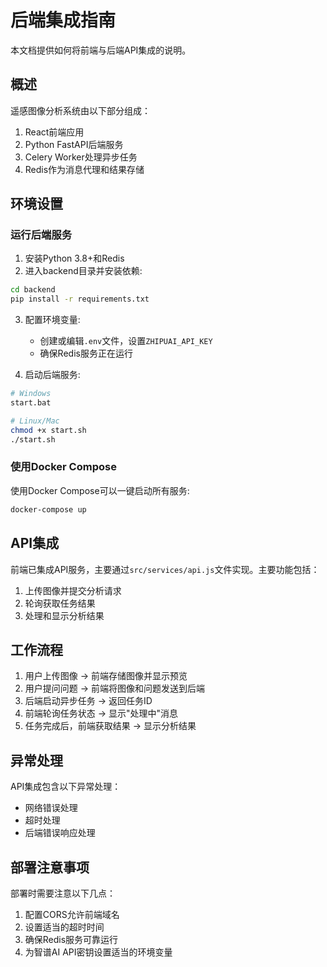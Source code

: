 # 后端集成指南

本文档提供如何将前端与后端API集成的说明。

## 概述

遥感图像分析系统由以下部分组成：

1. React前端应用
2. Python FastAPI后端服务
3. Celery Worker处理异步任务
4. Redis作为消息代理和结果存储

## 环境设置

### 运行后端服务

1. 安装Python 3.8+和Redis
2. 进入backend目录并安装依赖:

```bash
cd backend
pip install -r requirements.txt
```

3. 配置环境变量:
   - 创建或编辑`.env`文件，设置`ZHIPUAI_API_KEY`
   - 确保Redis服务正在运行

4. 启动后端服务:

```bash
# Windows
start.bat

# Linux/Mac
chmod +x start.sh
./start.sh
```

### 使用Docker Compose

使用Docker Compose可以一键启动所有服务:

```bash
docker-compose up
```

## API集成

前端已集成API服务，主要通过`src/services/api.js`文件实现。主要功能包括：

1. 上传图像并提交分析请求
2. 轮询获取任务结果
3. 处理和显示分析结果

## 工作流程

1. 用户上传图像 → 前端存储图像并显示预览
2. 用户提问问题 → 前端将图像和问题发送到后端
3. 后端启动异步任务 → 返回任务ID
4. 前端轮询任务状态 → 显示"处理中"消息
5. 任务完成后，前端获取结果 → 显示分析结果

## 异常处理

API集成包含以下异常处理：

- 网络错误处理
- 超时处理
- 后端错误响应处理

## 部署注意事项

部署时需要注意以下几点：

1. 配置CORS允许前端域名
2. 设置适当的超时时间
3. 确保Redis服务可靠运行
4. 为智谱AI API密钥设置适当的环境变量
